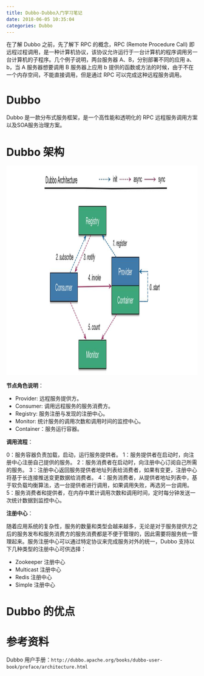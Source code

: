 ```yaml
---
title: Dubbo-Dubbo入门学习笔记
date: 2018-06-05 10:35:04
categories: Dubbo
---
```


在了解 Dubbo 之前，先了解下 RPC 的概念，RPC (Remote Procedure Call) 即远程过程调用，是一种计算机协议，该协议允许运行于一台计算机的程序调用另一台计算机的子程序。几个例子说明，两台服务器 A、B，分别部署不同的应用 a、b，当 A 服务器想要调用 B 服务器上应用 b 提供的函数或方法的时候，由于不在一个内存空间，不能直接调用，但是通过 RPC 可以完成这种远程服务调用。

# Dubbo

Dubbo 是一款分布式服务框架，是一个高性能和透明化的 RPC 远程服务调用方案以及SOA服务治理方案。

# Dubbo 架构

<img src="Dubbo-Dubbo入门学习笔记/20180605110541.jpg" width="1000" height="550">

<!-- more -->

**节点角色说明**：

* Provider: 远程服务提供方。
* Consumer: 调用远程服务的服务消费方。
* Registry: 服务注册与发现的注册中心。
* Monitor: 统计服务的调用次数和调用时间的监控中心。
* Container：服务运行容器。

**调用流程**：

0：服务容器负责加载，启动，运行服务提供者。
1：服务提供者在启动时，向注册中心注册自己提供的服务。
2：服务消费者在启动时，向注册中心订阅自己所需的服务。
3：注册中心返回服务提供者地址列表给消费者，如果有变更，注册中心将基于长连接推送变更数据给消费者。
4：服务消费者，从提供者地址列表中，基于软负载均衡算法，选一台提供者进行调用，如果调用失败，再选另一台调用。
5：服务消费者和提供者，在内存中累计调用次数和调用时间，定时每分钟发送一次统计数据到监控中心。

**注册中心**：

随着应用系统的复杂性，服务的数量和类型会越来越多，无论是对于服务提供方之后的服务发布和服务消费方的服务消费都是不便于管理的，因此需要将服务统一管理起来。服务注册中心可以通过特定协议来完成服务对外的统一，Dubbo 支持以下几种类型的注册中心可供选择：

* Zookeeper 注册中心
* Multicast 注册中心
* Redis 注册中心
* Simple 注册中心

# Dubbo 的优点

# 参考资料

Dubbo 用户手册：`http://dubbo.apache.org/books/dubbo-user-book/preface/architecture.html`
